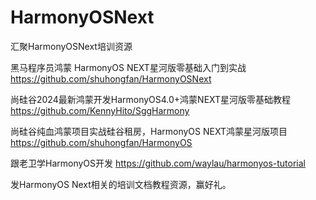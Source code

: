 # HarmonyOSNext
汇聚HarmonyOSNext培训资源

黑马程序员鸿蒙 HarmonyOS NEXT星河版零基础入门到实战 https://github.com/shuhongfan/HarmonyOSNext

尚硅谷2024最新鸿蒙开发HarmonyOS4.0+鸿蒙NEXT星河版零基础教程 https://github.com/KennyHito/SggHarmony

尚硅谷纯血鸿蒙项目实战硅谷租房，HarmonyOS NEXT鸿蒙星河版项目 https://github.com/shuhongfan/HarmonyOS

跟老卫学HarmonyOS开发 https://github.com/waylau/harmonyos-tutorial

发HarmonyOS Next相关的培训文档教程资源，赢好礼。

